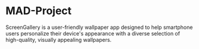 # MAD-Project
ScreenGallery is a user-friendly wallpaper app designed to help smartphone users personalize their device's appearance with a diverse selection of high-quality, visually appealing wallpapers. 